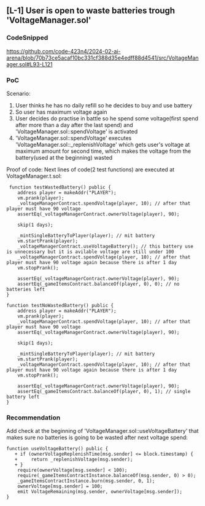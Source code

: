 ## [L-1] User is open to waste batteries trough 'VoltageManager.sol'
### CodeSnipped
https://github.com/code-423n4/2024-02-ai-arena/blob/70b73ce5acaf10bc331cf388d35e4edff88d4541/src/VoltageManager.sol#L93-L121
### PoC
Scenario:
1. User thinks he has no daily refill so he decides to buy and use battery
2. So user has maximum voltage again
3. User decides do practise in battle so he spend some voltage(first spend after more than a day after the last spend) and 'VoltageManager.sol::spendVoltage' is activated
4. 'VoltageManager.sol::spendVoltage' executes 'VoltageManager.sol::_replenishVoltage' which gets user's voltage at maximum amount for second time, which makes the voltage from the battery(used at the beginning) wasted

Proof of code:
Next lines of code(2 test functions) are executed at VoltageManager.t.sol:

     function testWastedBattery() public {
        address player = makeAddr("PLAYER");
        vm.prank(player);
        _voltageManagerContract.spendVoltage(player, 10); // after that player must have 90 voltage
        assertEq(_voltageManagerContract.ownerVoltage(player), 90);

        skip(1 days);

        _mintSingleBatteryToPlayer(player); // mit battery
        vm.startPrank(player);
        _voltageManagerContract.useVoltageBattery(); // this battery use is unnecessary but it is avilable voltage are still under 100
        _voltageManagerContract.spendVoltage(player, 10); // after that player must have 90 voltage again because there is after 1 day
        vm.stopPrank();

        assertEq(_voltageManagerContract.ownerVoltage(player), 90);
        assertEq(_gameItemsContract.balanceOf(player, 0), 0); // no batteries left
    }

    function testNoWastedBattery() public {
        address player = makeAddr("PLAYER");
        vm.prank(player);
        _voltageManagerContract.spendVoltage(player, 10); // after that player must have 90 voltage
        assertEq(_voltageManagerContract.ownerVoltage(player), 90);

        skip(1 days);

        _mintSingleBatteryToPlayer(player); // mit battery
        vm.startPrank(player);
        _voltageManagerContract.spendVoltage(player, 10); // after that player must have 90 voltage again because there is after 1 day
        vm.stopPrank();

        assertEq(_voltageManagerContract.ownerVoltage(player), 90);
        assertEq(_gameItemsContract.balanceOf(player, 0), 1); // single battery left
    }
### Recommendation
Add check at the beginning of 'VoltageManager.sol::useVoltageBattery' that makes sure no batteries is going to be wasted after next voltage spend:

    function useVoltageBattery() public {
       + if (ownerVoltageReplenishTime[msg.sender] <= block.timestamp) {
       +     return _replenishVoltage(msg.sender);
       + }
        require(ownerVoltage[msg.sender] < 100);
        require(_gameItemsContractInstance.balanceOf(msg.sender, 0) > 0);
        _gameItemsContractInstance.burn(msg.sender, 0, 1);
        ownerVoltage[msg.sender] = 100;
        emit VoltageRemaining(msg.sender, ownerVoltage[msg.sender]);
    }
